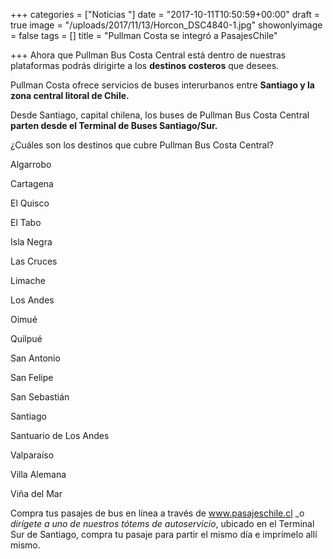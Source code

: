 +++
categories = ["Noticias "]
date = "2017-10-11T10:50:59+00:00"
draft = true
image = "/uploads/2017/11/13/Horcon_DSC4840-1.jpg"
showonlyimage = false
tags = []
title = "Pullman Costa se integró a PasajesChile"

+++
Ahora que Pullman Bus Costa Central está dentro de nuestras plataformas podrás dirigirte a los **destinos costeros** que desees.

Pullman Costa ofrece servicios de buses interurbanos entre **Santiago y la zona central litoral de Chile.**

Desde Santiago, capital chilena, los buses de Pullman Bus Costa Central **parten desde el Terminal de Buses Santiago/Sur.**

¿Cuáles son los destinos que cubre Pullman Bus Costa Central?

Algarrobo

Cartagena

El Quisco

El Tabo

Isla Negra

Las Cruces

Limache

Los Andes

Oimué

Quilpué

San Antonio

San Felipe

San Sebastián

Santiago

Santuario de Los Andes

Valparaíso

Villa Alemana

Viña del Mar

Compra tus pasajes de bus en línea a través de www.pasajeschile.cl _o _dirígete a uno de nuestros tótems de autoservicio_, ubicado en el Terminal Sur de Santiago, compra tu pasaje para partir el mismo día e imprímelo allí mismo.